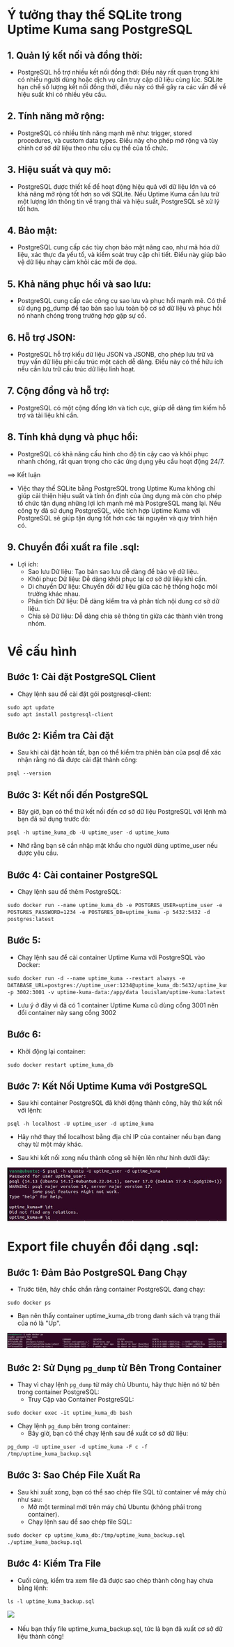 # Ý tưởng thay thế SQLite trong Uptime Kuma sang PostgreSQL

## 1. Quản lý kết nối và đồng thời:
* PostgreSQL hỗ trợ nhiều kết nối đồng thời: Điều này rất quan trọng khi có nhiều người dùng hoặc dịch vụ cần truy cập dữ liệu cùng lúc. SQLite hạn chế số lượng kết nối đồng thời, điều này có thể gây ra các vấn đề về hiệu suất khi có nhiều yêu cầu.
  
## 2. Tính năng mở rộng:
* PostgreSQL có nhiều tính năng mạnh mẽ như: trigger, stored procedures, và custom data types. Điều này cho phép mở rộng và tùy chỉnh cơ sở dữ liệu theo nhu cầu cụ thể của tổ chức.

## 3. Hiệu suất và quy mô:
* PostgreSQL được thiết kế để hoạt động hiệu quả với dữ liệu lớn và có khả năng mở rộng tốt hơn so với SQLite. Nếu Uptime Kuma cần lưu trữ một lượng lớn thông tin về trạng thái và hiệu suất, PostgreSQL sẽ xử lý tốt hơn.

## 4. Bảo mật:
* PostgreSQL cung cấp các tùy chọn bảo mật nâng cao, như mã hóa dữ liệu, xác thực đa yếu tố, và kiểm soát truy cập chi tiết. Điều này giúp bảo vệ dữ liệu nhạy cảm khỏi các mối đe dọa.

## 5. Khả năng phục hồi và sao lưu:
* PostgreSQL cung cấp các công cụ sao lưu và phục hồi mạnh mẽ. Có thể sử dụng pg_dump để tạo bản sao lưu toàn bộ cơ sở dữ liệu và phục hồi nó nhanh chóng trong trường hợp gặp sự cố.
  
## 6. Hỗ trợ JSON:
* PostgreSQL hỗ trợ kiểu dữ liệu JSON và JSONB, cho phép lưu trữ và truy vấn dữ liệu phi cấu trúc một cách dễ dàng. Điều này có thể hữu ích nếu cần lưu trữ cấu trúc dữ liệu linh hoạt.

## 7. Cộng đồng và hỗ trợ:
* PostgreSQL có một cộng đồng lớn và tích cực, giúp dễ dàng tìm kiếm hỗ trợ và tài liệu khi cần.

## 8. Tính khả dụng và phục hồi:
* PostgreSQL có khả năng cấu hình cho độ tin cậy cao và khôi phục nhanh chóng, rất quan trọng cho các ứng dụng yêu cầu hoạt động 24/7.

==> Kết luận
* Việc thay thế SQLite bằng PostgreSQL trong Uptime Kuma không chỉ giúp cải thiện hiệu suất và tính ổn định của ứng dụng mà còn cho phép tổ chức tận dụng những lợi ích mạnh mẽ mà PostgreSQL mang lại. Nếu công ty đã sử dụng PostgreSQL, việc tích hợp Uptime Kuma với PostgreSQL sẽ giúp tận dụng tốt hơn các tài nguyên và quy trình hiện có.

## 9. Chuyển đổi xuất ra file .sql:
* Lợi ích:
    - Sao lưu Dữ liệu: Tạo bản sao lưu dễ dàng để bảo vệ dữ liệu.
    - Khôi phục Dữ liệu: Dễ dàng khôi phục lại cơ sở dữ liệu khi cần.
    - Di chuyển Dữ liệu: Chuyển đổi dữ liệu giữa các hệ thống hoặc môi trường khác nhau.
    - Phân tích Dữ liệu: Dễ dàng kiểm tra và phân tích nội dung cơ sở dữ liệu.
    - Chia sẻ Dữ liệu: Dễ dàng chia sẻ thông tin giữa các thành viên trong nhóm.

# Về cấu hình

## Bước 1: Cài đặt PostgreSQL Client
* Chạy lệnh sau để cài đặt gói postgresql-client:
```
sudo apt update
sudo apt install postgresql-client
```

## Bước 2: Kiểm tra Cài đặt
* Sau khi cài đặt hoàn tất, bạn có thể kiểm tra phiên bản của psql để xác nhận rằng nó đã được cài đặt thành công:
```
psql --version
```

## Bước 3: Kết nối đến PostgreSQL
* Bây giờ, bạn có thể thử kết nối đến cơ sở dữ liệu PostgreSQL với lệnh mà bạn đã sử dụng trước đó:
```
psql -h uptime_kuma_db -U uptime_user -d uptime_kuma
```
* Nhớ rằng bạn sẽ cần nhập mật khẩu cho người dùng uptime_user nếu được yêu cầu.

## Bước 4: Cài container PostgreSQL
* Chạy lệnh sau để thêm PostgreSQL:
```
sudo docker run --name uptime_kuma_db -e POSTGRES_USER=uptime_user -e POSTGRES_PASSWORD=1234 -e POSTGRES_DB=uptime_kuma -p 5432:5432 -d postgres:latest
```

## Bước 5:
* Chạy lệnh sau để cài container Uptime Kuma với PostgreSQL vào Docker:
```
sudo docker run -d --name uptime_kuma --restart always -e DATABASE_URL=postgres://uptime_user:1234@uptime_kuma_db:5432/uptime_kuma -p 3002:3001 -v uptime-kuma-data:/app/data louislam/uptime-kuma:latest
```
 
 * Lưu ý ở đây vì đã có 1 container Uptime Kuma cũ dùng cổng 3001 nên đổi container này sang cổng 3002

## Bước 6:
* Khởi động lại container:
```
sudo docker restart uptime_kuma_db
```

## Bước 7: Kết Nối Uptime Kuma với PostgreSQL
* Sau khi container PostgreSQL đã khởi động thành công, hãy thử kết nối với lệnh:
```
psql -h localhost -U uptime_user -d uptime_kuma
```

* Hãy nhớ thay thế localhost bằng địa chỉ IP của container nếu bạn đang chạy từ một máy khác.

* Sau khi kết nối xong nếu thành công sẽ hiện lên như hình dưới đây:

 <img src="Picture/thanhcong1.jpg" />

# Export file chuyển đổi dạng .sql:

## Bước 1: Đảm Bảo PostgreSQL Đang Chạy
* Trước tiên, hãy chắc chắn rằng container PostgreSQL đang chạy:
```
sudo docker ps
```

* Bạn nên thấy container uptime_kuma_db trong danh sách và trạng thái của nó là "Up".

 <img src="Picture/checkcontainer.jpg" />

## Bước 2: Sử Dụng `pg_dump` từ Bên Trong Container
* Thay vì chạy lệnh `pg_dump` từ máy chủ Ubuntu, hãy thực hiện nó từ bên trong container PostgreSQL:
    - Truy Cập vào Container PostgreSQL:
``` 
sudo docker exec -it uptime_kuma_db bash
```

* Chạy lệnh `pg_dump` bên trong container:
    - Bây giờ, bạn có thể chạy lệnh sau để xuất cơ sở dữ liệu:
```
pg_dump -U uptime_user -d uptime_kuma -F c -f /tmp/uptime_kuma_backup.sql
```

## Bước 3: Sao Chép File Xuất Ra
* Sau khi xuất xong, bạn có thể sao chép file SQL từ container về máy chủ như sau:
    - Mở một terminal mới trên máy chủ Ubuntu (không phải trong container).
    - Chạy lệnh sau để sao chép file SQL:
```
sudo docker cp uptime_kuma_db:/tmp/uptime_kuma_backup.sql ./uptime_kuma_backup.sql
```

## Bước 4: Kiểm Tra File
* Cuối cùng, kiểm tra xem file đã được sao chép thành công hay chưa bằng lệnh:
```
ls -l uptime_kuma_backup.sql
```

 <img src="Picture/thanhcong2.png" />

* Nếu bạn thấy file uptime_kuma_backup.sql, tức là bạn đã xuất cơ sở dữ liệu thành công!
